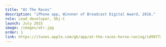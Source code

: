 ```yaml
---
title: "At The Races"
description: "iPhone app, Winnner of Broadcast Digital Award, 2016."
role: Lead developer, Obj-C
launch: July 2015
image: /images/atr.jpg
order: 1
link: https://itunes.apple.com/gb/app/at-the-races-horse-racing/id997723555?mt=8
---
```



